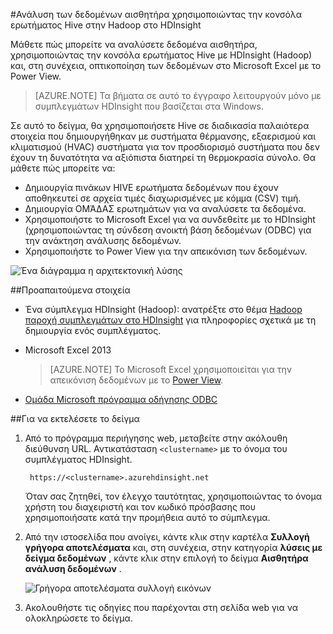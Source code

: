 <properties
    pageTitle="Ανάλυση αισθητήρα δεδομένων με χρήση της ομάδας και Hadoop | Microsoft Azure"
    description="Μάθετε πώς μπορείτε να αναλύσετε δεδομένα αισθητήρα, χρησιμοποιώντας την κονσόλα ερωτήματος Hive με HDInsight (Hadoop) και, στη συνέχεια, οπτικοποίηση των δεδομένων στο Microsoft Excel με το PowerView."
    services="hdinsight"
    documentationCenter=""
    authors="Blackmist"
    manager="jhubbard"
    editor="cgronlun"
    tags="azure-portal"/>

<tags
    ms.service="hdinsight"
    ms.workload="big-data"
    ms.tgt_pltfrm="na"
    ms.devlang="na"
    ms.topic="article"
    ms.date="09/20/2016" 
    ms.author="larryfr"/>

#<a name="analyze-sensor-data-using-the-hive-query-console-on-hadoop-in-hdinsight"></a>Ανάλυση των δεδομένων αισθητήρα χρησιμοποιώντας την κονσόλα ερωτήματος Hive στην Hadoop στο HDInsight

Μάθετε πώς μπορείτε να αναλύσετε δεδομένα αισθητήρα, χρησιμοποιώντας την κονσόλα ερωτήματος Hive με HDInsight (Hadoop) και, στη συνέχεια, οπτικοποίηση των δεδομένων στο Microsoft Excel με το Power View.

> [AZURE.NOTE] Τα βήματα σε αυτό το έγγραφο λειτουργούν μόνο με συμπλεγμάτων HDInsight που βασίζεται στα Windows.

Σε αυτό το δείγμα, θα χρησιμοποιήσετε Hive σε διαδικασία παλαιότερα στοιχεία που δημιουργήθηκαν με συστήματα θέρμανσης, εξαερισμού και κλιματισμού (HVAC) συστήματα για τον προσδιορισμό συστήματα που δεν έχουν τη δυνατότητα να αξιόπιστα διατηρεί τη θερμοκρασία σύνολο. Θα μάθετε πώς μπορείτε να:

- Δημιουργία πινάκων HIVE ερωτήματα δεδομένων που έχουν αποθηκευτεί σε αρχεία τιμές διαχωρισμένες με κόμμα (CSV) τιμή.
- Δημιουργία ΟΜΆΔΑΣ ερωτημάτων για να αναλύσετε τα δεδομένα.
- Χρησιμοποιήστε το Microsoft Excel για να συνδεθείτε με το HDInsight (χρησιμοποιώντας τη σύνδεση ανοικτή βάση δεδομένων (ODBC) για την ανάκτηση ανάλυσης δεδομένων.
- Χρησιμοποιήστε το Power View για την απεικόνιση των δεδομένων.

![Ένα διάγραμμα η αρχιτεκτονική λύσης](./media/hdinsight-hive-analyze-sensor-data/hvac-architecture.png)

##<a name="prerequisites"></a>Προαπαιτούμενα στοιχεία

* Ένα σύμπλεγμα HDInsight (Hadoop): ανατρέξτε στο θέμα [Hadoop παροχή συμπλεγμάτων στο HDInsight](hdinsight-provision-clusters.md) για πληροφορίες σχετικά με τη δημιουργία ενός συμπλέγματος.

* Microsoft Excel 2013

    > [AZURE.NOTE] Το Microsoft Excel χρησιμοποιείται για την απεικόνιση δεδομένων με το [Power View](https://support.office.com/Article/Power-View-Explore-visualize-and-present-your-data-98268d31-97e2-42aa-a52b-a68cf460472e?ui=en-US&rs=en-US&ad=US).

* [Ομάδα Microsoft πρόγραμμα οδήγησης ODBC](http://www.microsoft.com/download/details.aspx?id=40886)

##<a name="to-run-the-sample"></a>Για να εκτελέσετε το δείγμα

1. Από το πρόγραμμα περιήγησης web, μεταβείτε στην ακόλουθη διεύθυνση URL. Αντικατάσταση `<clustername>` με το όνομα του συμπλέγματος HDInsight.

        https://<clustername>.azurehdinsight.net

    Όταν σας ζητηθεί, τον έλεγχο ταυτότητας, χρησιμοποιώντας το όνομα χρήστη του διαχειριστή και τον κωδικό πρόσβασης που χρησιμοποιήσατε κατά την προμήθεια αυτό το σύμπλεγμα.

2. Από την ιστοσελίδα που ανοίγει, κάντε κλικ στην καρτέλα **Συλλογή γρήγορα αποτελέσματα** και, στη συνέχεια, στην κατηγορία **λύσεις με δείγμα δεδομένων** , κάντε κλικ στην επιλογή το δείγμα **Αισθητήρα ανάλυση δεδομένων** .

    ![Γρήγορα αποτελέσματα συλλογή εικόνων](./media/hdinsight-hive-analyze-sensor-data/getting-started-gallery.png)

3. Ακολουθήστε τις οδηγίες που παρέχονται στη σελίδα web για να ολοκληρώσετε το δείγμα.
